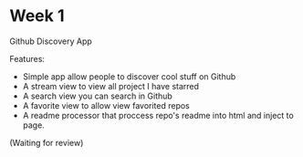 # Week 1

Github Discovery App

Features:

- Simple app allow people to discover cool stuff on Github
- A stream view to view all project I have starred
- A search view you can search in Github
- A favorite view to allow view favorited repos
- A readme processor that proccess repo's readme into html and inject to page.


(Waiting for review)